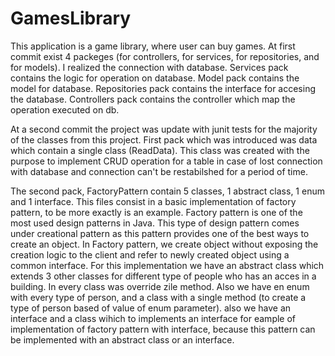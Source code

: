 # GamesLibrary
This application is a game library, where user can buy games.
At first commit exist 4 packeges (for controllers, for services, for repositories, and for models).
I realized the connection with database.
Services pack contains the logic for operation on database.
Model pack contains the model for database.
Repositories pack contains the interface for accesing the database.
Controllers pack contains the controller which map the operation executed on db.

At a second commit the project was update with junit tests for the majority of the classes from this project.
  First pack which was introduced was data which contain a single class (ReadData). This class was created with the purpose to implement CRUD operation for a table in case of lost connection with database and connection can't be restabilshed for a period of time.
  
  The second pack, FactoryPattern contain 5 classes, 1 abstract class, 1 enum and 1 interface. This files consist in a basic implementation of factory pattern, to be more exactly is an example. Factory pattern is one of the most used design patterns in Java. This type of design pattern comes under creational pattern as this pattern provides one of the best ways to create an object. In Factory pattern, we create object without exposing the creation logic to the client and refer to newly created object using a common interface. For this implementation we have an abstract class which extends 3 other classes for different type of people who has an acces in a building. In every class was override zile method. Also we have en enum with every type of person, and a class with a single method (to create a type of person based of value of enum parameter). also we have an interface and a class wihich to implements an interface for eample of implementation of factory pattern with interface, because this pattern can be implemented with an abstract class or an interface.
  
